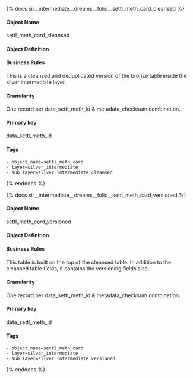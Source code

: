 {% docs sil__intermediate__dreams__folio__settl_meth_card_cleansed %}

#### Object Name
settl_meth_card_cleansed

#### Object Definition


#### Business Rules
This is a cleansed and deduplicated version of the bronze table inside the silver intermediate layer.

#### Granularity
One record per data_settl_meth_id & metadata_checksum combination.

#### Primary key
data_settl_meth_id

#### Tags
    - object_name=settl_meth_card
    - layer=silver_intermediate
    - sub_layer=silver_intermediate_cleansed

{% enddocs %}

{% docs sil__intermediate__dreams__folio__settl_meth_card_versioned %}

#### Object Name
settl_meth_card_versioned

#### Object Definition


#### Business Rules
This table is built on the top of the cleansed table. In addition to the cleansed table fields, it contains the versioning fields also.

#### Granularity
One record per data_settl_meth_id & metadata_checksum combination.

#### Primary key
data_settl_meth_id

#### Tags
    - object_name=settl_meth_card
    - layer=silver_intermediate
    - sub_layer=silver_intermediate_versioned

{% enddocs %}